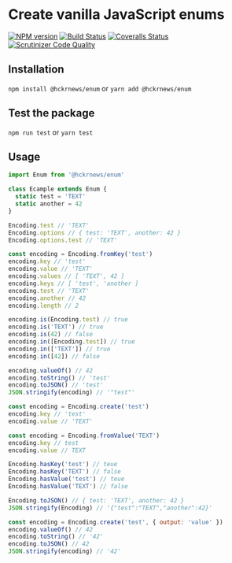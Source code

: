 # Create vanilla JavaScript enums

[![NPM version][npm-image]][npm-url] [![Build Status][travis-image]][travis-url] [![Coveralls Status][coveralls-image]][coveralls-url] [![Scrutinizer Code Quality][scrutinizer-image]][scrutinizer-url]

## Installation

`npm install @hckrnews/enum`
or
`yarn add @hckrnews/enum`

## Test the package

`npm run test`
or
`yarn test`

## Usage

```javascript
import Enum from '@hckrnews/enum'

class Ecample extends Enum {
  static test = 'TEXT'
  static another = 42
}

Encoding.test // 'TEXT'
Encoding.options // { test: 'TEXT', another: 42 }
Encoding.options.test // 'TEXT'

const encoding = Encoding.fromKey('test')
encoding.key // 'test'
encoding.value // 'TEXT'
encoding.values // [ 'TEXT', 42 ]
encoding.keys // [ 'test', 'another ]
encoding.test // 'TEXT'
encoding.another // 42
encoding.length // 2

encoding.is(Encoding.test) // true
encoding.is('TEXT') // true
encoding.is(42) // false
encoding.in([Encoding.test]) // true
encoding.in(['TEXT']) // true
encoding.in([42]) // false

encoding.valueOf() // 42
encoding.toString() // 'test'
encoding.toJSON() // 'test'
JSON.stringify(encoding) // '"test"'

const encoding = Encoding.create('test')
encoding.key // 'test'
encoding.value // 'TEXT'

const encoding = Encoding.fromValue('TEXT')
encoding.key // test
encoding.value // TEXT

Encoding.hasKey('test') // teue
Encoding.hasKey('TEXT') // false
Encoding.hasValue('test') // teue
Encoding.hasValue('TEXT') // false

Encoding.toJSON() // { test: 'TEXT', another: 42 }
JSON.stringify(Encoding) // '{"test":"TEXT","another":42}'

const encoding = Encoding.create('test', { output: 'value' })
encoding.valueOf() // 42
encoding.toString() // '42'
encoding.toJSON() // 42
JSON.stringify(encoding) // '42'
```

[npm-url]: https://www.npmjs.com/package/@hckrnews/enum
[npm-image]: https://img.shields.io/npm/v/@hckrnews/enum.svg
[travis-url]: https://app.travis-ci.com/hckrnews/enum
[travis-image]: https://app.travis-ci.com/hckrnews/enum.svg?branch=main
[coveralls-url]: https://coveralls.io/r/hckrnews/enum
[coveralls-image]: https://img.shields.io/coveralls/hckrnews/enum/main.svg
[scrutinizer-url]: https://scrutinizer-ci.com/g/hckrnews/enum/?branch=main
[scrutinizer-image]: https://scrutinizer-ci.com/g/hckrnews/enum/badges/quality-score.png?b=main
